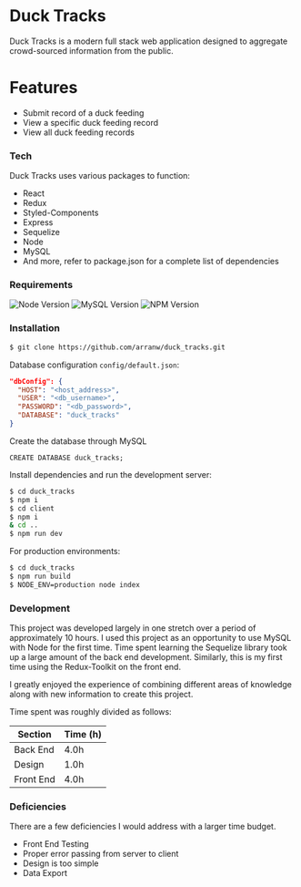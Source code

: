 # Duck Tracks

Duck Tracks is a modern full stack web application designed to aggregate crowd-sourced information from the public.

# Features

- Submit record of a duck feeding
- View a specific duck feeding record
- View all duck feeding records

### Tech

Duck Tracks uses various packages to function:

- React
- Redux
- Styled-Components
- Express
- Sequelize
- Node
- MySQL
- And more, refer to package.json for a complete list of dependencies

### Requirements

![Node Version](https://img.shields.io/badge/node-v10.15.3-blue) ![MySQL Version](https://img.shields.io/badge/mysql-v5.7-blue) ![NPM Version](https://img.shields.io/badge/npm-v6.13-blue)

### Installation

```sh
$ git clone https://github.com/arranw/duck_tracks.git
```

Database configuration `config/default.json`: 
```json
"dbConfig": {
  "HOST": "<host_address>",
  "USER": "<db_username>",
  "PASSWORD": "<db_password>",
  "DATABASE": "duck_tracks"
}
```

Create the database through MySQL

```mysql
CREATE DATABASE duck_tracks;
```

Install dependencies and run the development server:

```sh
$ cd duck_tracks
$ npm i
$ cd client
$ npm i
& cd ..
$ npm run dev
```

For production environments:

```sh
$ cd duck_tracks
$ npm run build
$ NODE_ENV=production node index
```

### Development

This project was developed largely in one stretch over a period of approximately 10 hours. I used this project as an opportunity to use MySQL with Node for the first time. Time spent learning the Sequelize library took up a large amount of the back end development. Similarly, this is my first time using the Redux-Toolkit on the front end.

I greatly enjoyed the experience of combining different areas of knowledge along with new information to create this project.

Time spent was roughly divided as follows:

| Section   | Time (h) |
| --------- | -------- |
| Back End  | 4.0h       |
| Design    | 1.0h       |
| Front End | 4.0h       |

### Deficiencies

There are a few deficiencies I would address with a larger time budget.

- Front End Testing
- Proper error passing from server to client
- Design is too simple
- Data Export

